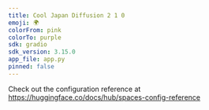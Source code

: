 ```yaml
---
title: Cool Japan Diffusion 2 1 0
emoji: 🌍
colorFrom: pink
colorTo: purple
sdk: gradio
sdk_version: 3.15.0
app_file: app.py
pinned: false
---
```


Check out the configuration reference at https://huggingface.co/docs/hub/spaces-config-reference
